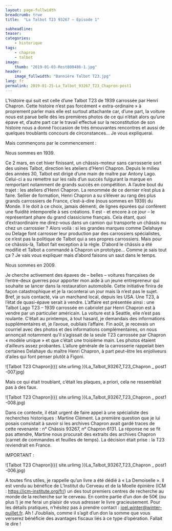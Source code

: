 ```yaml
---
layout: page-fullwidth
breadcrumb: true
title:  "La Talbot T23 93267 – Episode 1"

subheadline:  
teaser: 
categories:
    - historique
tags:
    - chapron
    - talbot
image:
    thumb: "2019-01-03-Rest800486-1.jpg"
header:
    image_fullwidth: "Bannière Talbot T23.jpg"
lang: fr
permalink: 2019-01-25-La_Talbot_93267_T23_Chapron-post1
---
```

L’histoire qui suit est celle d’une Talbot T23 de 1939 carrossée par Henri Chapron. Cette histoire n’est pas forcément « extra-ordinaire » à proprement parler mais elle est surtout attachante car, d’une part, la voiture nous est parue belle dès les premières photos de ce qui n’était alors qu’une épave et, d’autre part car le travail effectué sur la reconstitution de son histoire nous a donné l’occasion de très émouvantes rencontres et aussi de quelques troublants concours de circonstances… Je vous expliquerai.

Mais commençons par le commencement :

Nous sommes en 1939.

Ce 2 mars, en cet hiver finissant, un châssis-moteur sans carrosserie sort des usines Talbot, direction les ateliers d’Henri Chapron. Depuis le milieu des années 30, Talbot est dirigé d’une main de maître par Antony Lago. Celui-ci a su remettre sur les rails d’un succès fulgurant la marque en remportant notamment de grands succès en compétition. A l’autre bout du trajet : les ateliers d’Henri Chapron. La renommée de ce dernier n’est plus à faire. Sellier de formation, Henri Chapron a su s’élever au rang des plus grands carrossiers de France, c’est-à-dire (nous sommes en 1939) du Monde. Il le doit à ce choix, jamais démenti, de lignes épurées qui confèrent une fluidité intemporelle à ses créations. Il est - et encore à ce jour – le représentant phare du grand classicisme français. 
Cela étant, quoi d’extraordinaire me direz-vous dans un camion qui transporte un châssis nu chez un carrossier ? Alors voilà : si les grandes marques comme Delahaye ou Delage font carrosser leur production par des carrossiers spécialistes, ce n’est pas la politique de Talbot qui a ses propres carrossiers. Mais pour ce châssis-là, Talbot fait exception à la règle. D’abord le châssis a été modifié et Talbot a commandé à Chapron un prototype…
Comme je sais tout ça ? Je vais vous expliquer mais d’abord faisons un saut dans le temps.

Nous sommes en 2009.

Je cherche activement des épaves de – belles – voitures françaises de l’entre-deux guerres pour apporter mon aide à un jeune entrepreneur qui souhaite se lancer dans la restauration automobile. Cette initiative finira de façon catastrophique et je la raconterai un jour mais là n’est pas le sujet. 
Bref, je suis contacté, via un marchand local, depuis les USA. Une T23, à l’état de quasi-épave serait à vendre. L’affaire est présentée ainsi : une Talbot Lago T23 – 1939 carrossée en cabriolet par Henri Chapron est à vendre par un particulier américain. La voiture est à Seattle, elle n’est pas roulante.
C’était au printemps, à tout hasard, je demandais des informations supplémentaires et, je l’avoue, oubliais l’affaire. Fin août, je recevais un courriel avec des photos et des informations complémentaires, on nous annonçait notamment qu’il s’agissait de la seule T23 carrossée par Chapron « modèle unique » et que c’était une troisième main.
Les photos étaient d’ailleurs assez probantes. L’allure générale de la carrosserie rappelait bien certaines Delahaye du maître Henri Chapron, à part peut-être les enjoliveurs d’ailes qui font penser plutôt à Figoni.

![Talbot T23 Chapron]({{ site.urlimg }}La_Talbot_93267_T23_Chapron _ post1 -007.jpg)


Mais ce qui était troublant, c’était les plaques, a priori, cela ne ressemblait pas à des faux.

![Talbot T23 Chapron]({{ site.urlimg }}La_Talbot_93267_T23_Chapron _ post1 -008.jpg)


Dans ce contexte, il était urgent de faire appel à une spécialiste des recherches historiques : Martine Clément. La première question que je lui posais consistait à savoir si les archives Chapron avait gardé traces de cette revenante : n° Châssis 93267, n° Chapron 6131.
La réponse ne se fit pas attendre, Martine nous procurait des extraits des archives Chapron (carnet de commandes et feuilles de temps). La décision était prise : la T23 reviendrait en France.

IMPORTANT :

![Talbot T23 Chapron]({{ site.urlimg }}La_Talbot_93267_T23_Chapron _ post1 -006.jpg)


A toutes fins utiles, je rappelle qu’un livre a été dédié à « La Demoiselle ». Il est vendu au bénéfice de L’Institut du Cerveau et de la Moelle épinière (ICM : https://icm-institute.org/fr/) un des tout premiers centres de recherche au monde de la recherche sur le cerveau. En contre partie d’un don de 50€ (ou plus !) je me ferai un plaisir de vous adresser le livre gracieusement. Pour les détails pratiques, n’hésitez pas à prendre contact : joel.winter@winter-puillet.fr.
Ah ! J’oubliais, comme il s’agit d’un don la somme que vous verserez bénéficie des avantages fiscaux liés à ce type d’opération. Fallait le dire !
